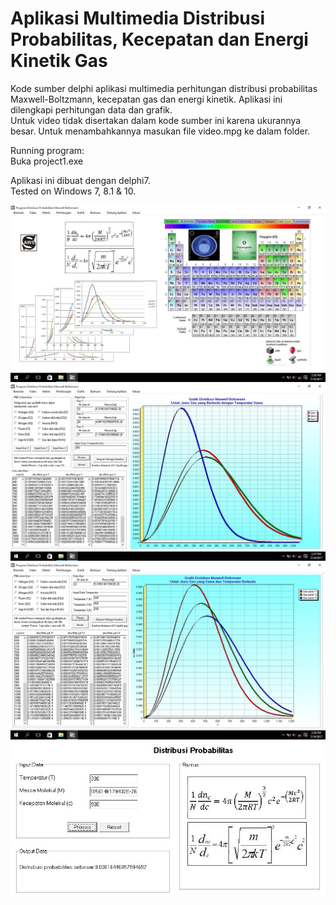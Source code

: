 # Aplikasi Multimedia Distribusi Probabilitas, Kecepatan dan Energi Kinetik Gas
Kode sumber delphi aplikasi multimedia perhitungan distribusi probabilitas Maxwell-Boltzmann, kecepatan gas dan energi kinetik. Aplikasi ini dilengkapi perhitungan data dan grafik.<br>
Untuk video tidak disertakan dalam kode sumber ini karena ukurannya besar. Untuk menambahkannya masukan file video.mpg ke dalam folder.<br>

Running program:<br>
Buka project1.exe

Aplikasi ini dibuat dengan delphi7.<br>
Tested on Windows 7, 8.1 & 10.

![ss1](https://raw.githubusercontent.com/SuryaAWS/Delphi-Distribusi-Probabilitas/master/ss1.JPG)
![ss2](https://raw.githubusercontent.com/SuryaAWS/Delphi-Distribusi-Probabilitas/master/ss2.JPG)
![ss3](https://raw.githubusercontent.com/SuryaAWS/Delphi-Distribusi-Probabilitas/master/ss3.JPG)
![ss4](https://raw.githubusercontent.com/SuryaAWS/Delphi-Distribusi-Probabilitas/master/ss4.JPG)

